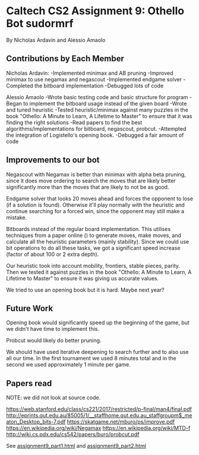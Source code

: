 # Caltech CS2 Assignment 9: Othello Bot sudormrf

By Nicholas Ardavin and Alessio Amaolo

## Contributions by Each Member

Nicholas Ardavin:
-Implemented minimax and AB pruning
-Improved minimax to use negamax and negascout
-Implemented endgame solver
-Completed the bitboard implementation
-Debugged lots of code

Alessio Amaolo
-Wrote basic testing code and basic structure for program
-Began to implement the bitboard usage instead of the given board
-Wrote and tuned heuristic
-Tested heuristic/minimax against many puzzles in the book "Othello: A Minute to Learn, A Lifetime to Master" to ensure that it was finding the right solutions
-Read papers to find the best algorithms/implementations for bitboard, negascout, probcut. 
-Attempted the integration of Logistello's opening book. 
-Debugged a fair amount of code


## Improvements to our bot

Negascout with Negamax is better than minimax with alpha beta pruning, since it does move ordering to search the moves that are likely better significantly more than the moves that are likely to not be as good. 

Endgame solver that looks 20 moves ahead and forces the opponent to lose (if a solution is found). Otherwise it'll play normally with the heuristic and continue searching for a forced win, since the opponent may still make a mistake. 

Bitboards instead of the regular board implementation. This utilises techniques from a paper online () to generate moves, make moves, and calculate all the heuristic parameters (mainly stability). Since we could use bit operations to do all these tasks, we got a significant speed increase (factor of about 100 or 2 extra depth). 

Our heuristic took into account mobility, frontiers, stable pieces, parity. Then we tested it against puzzles in the book "Othello: A Minute to Learn, A Lifetime to Master" to ensure it was giving us accurate values. 

We tried to use an opening book but it is hard. Maybe next year? 


## Future Work

Opening book would significantly speed up the beginning of the game, but we didn't have time to implement this. 

Probcut would likely do better pruning. 

We should have used iterative deepening to search further and to also use all our time. In the first tournament we used 8 minutes total and in the second we used approximately 1 minute per game. 

## Papers read

NOTE: we did not look at source code.

https://web.stanford.edu/class/cs221/2017/restricted/p-final/man4/final.pdf
http://eprints.qut.edu.au/85005/1/__staffhome.qut.edu.au_staffgroupm$_meaton_Desktop_bits-7.pdf
https://skatgame.net/mburo/ps/improve.pdf
https://en.wikipedia.org/wiki/Negamax
https://en.wikipedia.org/wiki/MTD-f
http://wiki.cs.pdx.edu/cs542/papers/buro/probcut.pdf



See [assignment9_part1.html](http://htmlpreview.github.io/?https://github.com/caltechcs2/othello/blob/master/assignment9_part1.html) and [assignment9_part2.html](http://htmlpreview.github.io/?https://github.com/caltechcs2/othello/blob/master/assignment9_part2.html)
